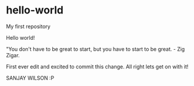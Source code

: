 # hello-world
My first repository

Hello world! 

"You don't have to be great to start, but you have to start to be great. - Zig Zigar.

First ever edit and excited to commit this change. All right lets get on with it!

SANJAY WILSON :P
